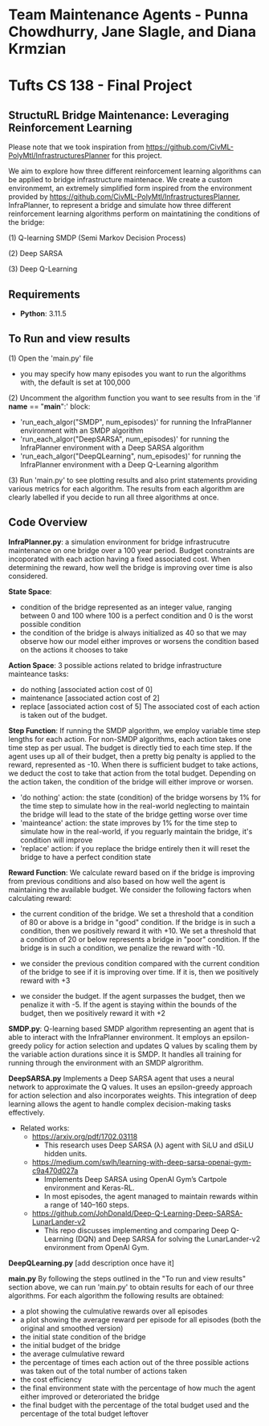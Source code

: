 # Team Maintenance Agents - Punna Chowdhurry, Jane Slagle, and Diana Krmzian
# Tufts CS 138 - Final Project


## StructuRL Bridge Maintenance: Leveraging Reinforcement Learning
Please note that we took inspiration from https://github.com/CivML-PolyMtl/InfrastructuresPlanner for this project.

We aim to explore how three different reinforcement learning algorithms can be applied to bridge infrastructure maintenace. We create a custom environmemt, an extremely simplified form inspired from the environment provided by https://github.com/CivML-PolyMtl/InfrastructuresPlanner, InfraPlanner, to represent a bridge and simulate how three different reinforcement learning algorithms perform on maintatining the conditions of the bridge:

(1) Q-learning SMDP (Semi Markov Decision Process)

(2) Deep SARSA

(3) Deep Q-Learning

## Requirements
- **Python**: 3.11.5

## To Run and view results

(1) Open the 'main.py' file
- you may specify how many episodes you want to run the algorithms with, the default is set at 100,000
  
(2) Uncomment the algorithm function you want to see results from in the 'if __name__ == "__main__":' block:
- 'run_each_algor("SMDP", num_episodes)' for running the InfraPlanner environment with an SMDP algorithm
- 'run_each_algor("DeepSARSA", num_episodes)' for running the InfraPlanner environment with a Deep SARSA algorithm
- 'run_each_algor("DeepQLearning", num_episodes)' for running the InfraPlanner environment with a Deep Q-Learning algorithm

(3) Run 'main.py' to see plotting results and also print statements providing various metrics for each algorithm. The results from each algorithm are clearly labelled if you decide to run all three algorithms at once.

## Code Overview

**InfraPlanner.py**:
a simulation environment for bridge infrastrucutre maintenance on one bridge over a 100 year period. Budget constraints are incoporated with each action having a fixed associated cost. When determining the reward, how well the bridge is improving over time is also considered.

 **State Space**:
 - condition of the bridge represented as an integer value, ranging between 0 and 100 where 100 is a perfect condition and 0 is the worst possible condition
 - the condition of the bridge is always initialized as 40 so that we may observe how our model either improves or worsens the condition based on the actions it chooses to take

**Action Space**: 
3 possible actions related to bridge infrastructure mainteance tasks:
- do nothing [associated action cost of 0]
- maintenance [associated action cost of 2]
- replace [associated action cost of 5]
The associated cost of each action is taken out of the budget.

**Step Function**:
If running the SMDP algorithm, we employ variable time step lengths for each action. For non-SMDP algorithms, each action takes one time step as per usual.
The budget is directly tied to each time step. If the agent uses up all of their budget, then a pretty big penalty is applied to the reward, represented as -10.
When there is sufficient budget to take actions, we deduct the cost to take that action from the total budget. Depending on the action taken, the condition of the bridge will either improve or worsen.

- 'do nothing' action: the state (condition) of the bridge worsens by 1% for the time step to simulate how in the real-world neglecting to maintain the bridge will lead to the state of the bridge getting worse over time 
- 'mainteance' action: the state improves by 1% for the time step to simulate how in the real-world, if you reguarly maintain the bridge, it's condition will improve
- 'replace' action: if you replace the bridge entirely then it will reset the bridge to have a perfect condition state

**Reward Function**:
We calculate reward based on if the bridge is improving from previous conditions and also based on how well the agent is maintaining the available budget.
We consider the following factors when calculating reward:

- the current condition of the bridge. We set a threshold that a condition of 80 or above is a bridge in "good" condition. If the bridge is in such a condition, then we positively reward it with +10. We set a threshold that a condition of 20 or below represents a bridge in "poor" condition. If the bridge is in such a condition, we penalize the reward with -10.

- we consider the previous condition compared with the current condition of the bridge to see if it is improving over time. If it is, then we positively reward with +3

- we consider the budget. If the agent surpasses the budget, then we penalize it with -5. If the agent is staying within the bounds of the budget, then we positively reward it with +2
    
**SMDP.py**:
Q-learning based SMDP algorithm representing an agent that is able to interact with the InfraPlanner environment.
It employs an epsilon-greedy policy for action selection and updates Q values by scaling them by the variable action durations since it is SMDP. It handles all training for running through the environment with an SMDP algrorithm.

**DeepSARSA.py**
Implements a Deep SARSA agent that uses a neural network to approximate the Q values. It uses an epsilon-greedy approach for action selection and also incorporates weights. This integration of deep learning allows the agent to handle complex decision-making tasks effectively.
- Related works: 
    - https://arxiv.org/pdf/1702.03118 
        - This research uses Deep SARSA (λ) agent with SiLU and dSiLU hidden units.
    - https://medium.com/swlh/learning-with-deep-sarsa-openai-gym-c9a470d027a 
        - Implements Deep SARSA using OpenAI Gym’s Cartpole environment and Keras-RL. 
        - In most episodes, the agent managed to maintain rewards within a range of 140–160 steps. 
    - https://github.com/JohDonald/Deep-Q-Learning-Deep-SARSA-LunarLander-v2 
        - This repo discusses implementing and comparing Deep Q-Learning (DQN) and Deep SARSA for solving the LunarLander-v2 environment from OpenAI Gym.

**DeepQLearning.py**
[add description once have it]

**main.py**
By following the steps outlined in the "To run and view results" section above, we can run 'main.py' to obtain results for each of our three algorithms. For each algorithm the following results are obtained:

- a plot showing the culmulative rewards over all episodes
- a plot showing the average reward per episode for all episodes (both the original and smoothed version)
- the initial state condition of the bridge
- the initial budget of the bridge
- the average culmulative reward
- the percentage of times each action out of the three possible actions was taken out of the total number of actions taken
- the cost efficiency
- the final environment state with the percentage of how much the agent either improved or deteroriated the bridge
- the final budget with the percentage of the total budget used and the percentage of the total budget leftover
